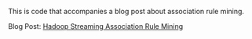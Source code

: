 This is code that accompanies a blog post about association rule mining.

Blog Post: [Hadoop Streaming Association Rule Mining](http://hifromphi.blogspot.com/2012/01/hadoop-streaming-association-rule.html)
